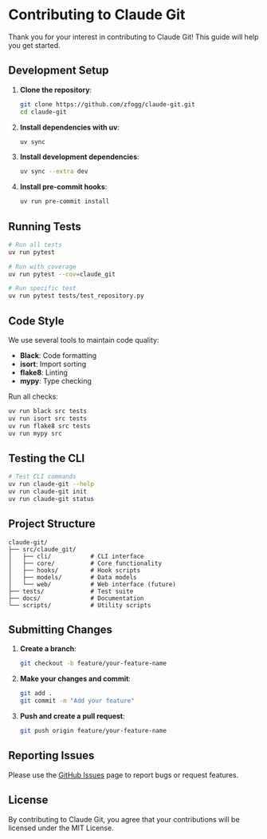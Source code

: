 # Contributing to Claude Git

Thank you for your interest in contributing to Claude Git! This guide will help you get started.

## Development Setup

1. **Clone the repository**:
   ```bash
   git clone https://github.com/zfogg/claude-git.git
   cd claude-git
   ```

2. **Install dependencies with uv**:
   ```bash
   uv sync
   ```

3. **Install development dependencies**:
   ```bash
   uv sync --extra dev
   ```

4. **Install pre-commit hooks**:
   ```bash
   uv run pre-commit install
   ```

## Running Tests

```bash
# Run all tests
uv run pytest

# Run with coverage
uv run pytest --cov=claude_git

# Run specific test
uv run pytest tests/test_repository.py
```

## Code Style

We use several tools to maintain code quality:

- **Black**: Code formatting
- **isort**: Import sorting
- **flake8**: Linting
- **mypy**: Type checking

Run all checks:
```bash
uv run black src tests
uv run isort src tests
uv run flake8 src tests
uv run mypy src
```

## Testing the CLI

```bash
# Test CLI commands
uv run claude-git --help
uv run claude-git init
uv run claude-git status
```

## Project Structure

```
claude-git/
├── src/claude_git/
│   ├── cli/           # CLI interface
│   ├── core/          # Core functionality
│   ├── hooks/         # Hook scripts
│   ├── models/        # Data models
│   └── web/           # Web interface (future)
├── tests/             # Test suite
├── docs/              # Documentation
└── scripts/           # Utility scripts
```

## Submitting Changes

1. **Create a branch**:
   ```bash
   git checkout -b feature/your-feature-name
   ```

2. **Make your changes and commit**:
   ```bash
   git add .
   git commit -m "Add your feature"
   ```

3. **Push and create a pull request**:
   ```bash
   git push origin feature/your-feature-name
   ```

## Reporting Issues

Please use the [GitHub Issues](https://github.com/zfogg/claude-git/issues) page to report bugs or request features.

## License

By contributing to Claude Git, you agree that your contributions will be licensed under the MIT License.